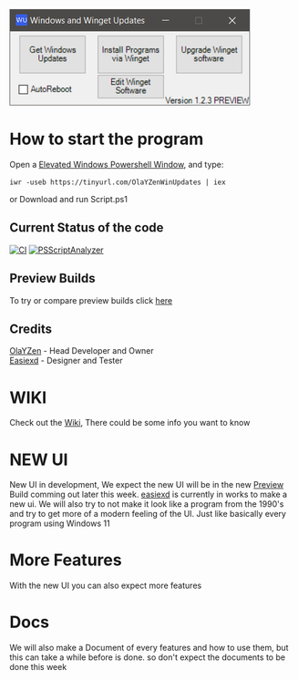 [<img src="https://raw.githubusercontent.com/OlaYZen/Windows-Update/main/Image.png"/>](https://raw.githubusercontent.com/OlaYZen/Windows-Update/main/Script.ps1)
# **How to start the program**

Open a [Elevated Windows Powershell Window](https://docs.microsoft.com/en-us/powershell/scripting/windows-powershell/starting-windows-powershell?view=powershell-7.2#with-administrative-privileges-run-as-administrator), and type: 
```
iwr -useb https://tinyurl.com/OlaYZenWinUpdates | iex
```
or Download and run Script.ps1

## **Current Status of the code**
[![CI](https://github.com/OlaYZen/Windows-Update/actions/workflows/blank.yml/badge.svg)](https://github.com/OlaYZen/Windows-Update/actions/workflows/blank.yml) [![PSScriptAnalyzer](https://github.com/OlaYZen/Windows-Update/actions/workflows/powershell.yml/badge.svg)](https://github.com/OlaYZen/Windows-Update/actions/workflows/powershell.yml)

## Preview Builds
To try or compare preview builds click [here](https://github.com/OlaYZen/Windows-Update/tree/Preview)
## **Credits**
[OlaYZen](https://github.com/OlaYZen) - Head Developer and Owner <br/>
[Easiexd](https://github.com/easiexd) - Designer and Tester

# **WIKI**
Check out the [Wiki](https://github.com/OlaYZen/Windows-Update/wiki), There could be some info you want to know

# **NEW UI**
New UI in development, We expect the new UI will be in the new [Preview](https://github.com/OlaYZen/Windows-Update/blob/Preview/Script%20PREVIEW.ps1) Build comming out later this week. [easiexd](https://github.com/easiexd) is currently in works to make a new ui. We will also try to not make it look like a program from the 1990's and try to get more of a modern feeling of the UI. Just like basically every program using Windows 11

# **More Features**
With the new UI you can also expect more features

# **Docs**
We will also make a Document of every features and how to use them, but this can take a while before is done. so don't expect the documents to be done this week
